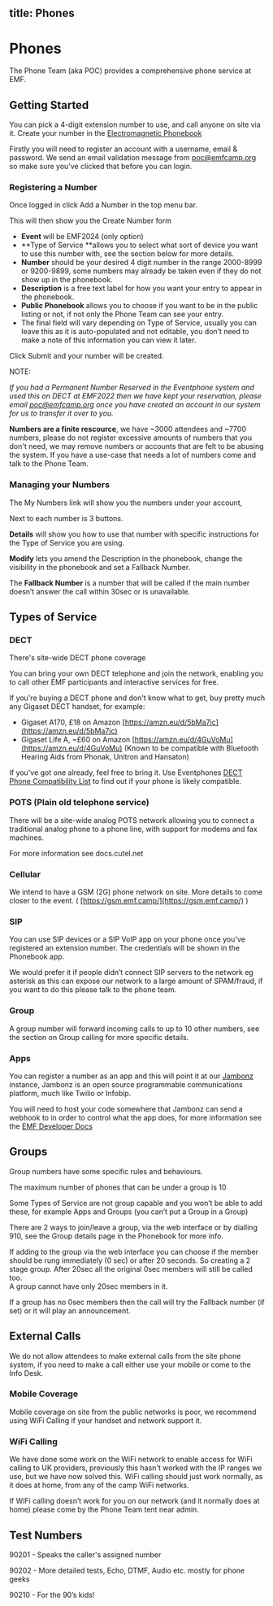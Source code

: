 title: Phones
---
# Phones

The Phone Team (aka POC) provides a comprehensive phone service at EMF.

## Getting Started

You can pick a 4-digit extension number to use, and call anyone on site via it. Create your number in the  [Electromagnetic Phonebook](https://phones.emfcamp.org)

Firstly you will need to register an account with a username, email & password. We send an email validation message from [poc@emfcamp.org](mailto:poc@emfcamp.org) so make sure you’ve clicked that before you can login.

### Registering a Number

Once logged in click Add a Number in the top menu bar.

This will then show you the Create Number form


* **Event** will be EMF2024 (only option)
* **Type of Service **allows you to select what sort of device you want to use this number with, see the section below for more details.
* **Number** should be your desired 4 digit number in the range 2000-8999 or 9200-9899, some numbers may already be taken even if they do not show up in the phonebook.
* **Description** is a free text label for how you want your entry to appear in the phonebook.
* **Public Phonebook** allows you to choose if you want to be in the public listing or not, if not only the Phone Team can see your entry.
* The final field will vary depending on Type of Service, usually you can leave this as it is auto-populated and not editable, you don’t need to make a note of this information you can view it later.

Click Submit and your number will be created.

NOTE:

_If you had a Permanent Number Reserved in the Eventphone system and used this on DECT at EMF2022 then we have kept your reservation, please email [poc@emfcamp.org](mailto:poc@emfcamp.org) once you have created an account in our system for us to transfer it over to you._

**Numbers are a finite rescource**, we have ~3000 attendees and ~7700 numbers, please do not register excessive amounts of numbers that you don't need, we may remove numbers or accounts that are felt to be abusing the system.
If you have a use-case that needs a lot of numbers come and talk to the Phone Team.


### Managing your Numbers

The My Numbers link will show you the numbers under your account,

Next to each number is 3 buttons.

**Details** will show you how to use that number with specific instructions for the Type of Service you are using.

**Modify** lets you amend the Description in the phonebook, change the visibility in the phonebook and set a Fallback Number.

The **Fallback Number** is a number that will be called if the main number doesn’t answer the call within 30sec or is unavailable. 


## Types of Service


### DECT 

There's site-wide DECT phone coverage

You can bring your own DECT telephone and join the network, enabling you to call other EMF participants and interactive services for free.

If you're buying a DECT phone and don't know what to get, buy pretty much any Gigaset DECT handset, for example:

- Gigaset A170, £18 on Amazon [https://amzn.eu/d/5bMa7ic](https://amzn.eu/d/5bMa7ic)
- Gigaset Life A, ~£60 on Amazon [https://amzn.eu/d/4GuVoMu](https://amzn.eu/d/4GuVoMu) (Known to be compatible with Bluetooth Hearing Aids from Phonak, Unitron and Hansaton)

If you've got one already, feel free to bring it. Use Eventphones [DECT Phone Compatibility List](https://eventphone.de/doku/dect_phone_compatibility_list) to find out if your phone is likely compatible.


### POTS (Plain old telephone service)

There will be a site-wide analog POTS network allowing you to connect a traditional analog phone to a phone line, with support for modems and fax machines.

For more information see docs.cutel.net


### Cellular

We intend to have a GSM (2G) phone network on site. More details to come closer to the event. ( [https://gsm.emf.camp/](https://gsm.emf.camp/) )


### SIP 

You can use SIP devices or a SIP VoIP app on your phone once you've registered an extension number. The credentials will be shown in the Phonebook app.

We would prefer it if people didn’t connect SIP servers to the network eg asterisk as this can expose our network to a large amount of SPAM/fraud, if you want to do this please talk to the phone team.


### Group

A group number will forward incoming calls to up to 10 other numbers, see the section on Group calling for more specific details.


### Apps 

You can register a number as an app and this will point it at our [Jambonz](https://jambonz.org) instance, Jambonz is an open source programmable communications platform, much like Twilio or Infobip.

You will need to host your code somewhere that Jambonz can send a webhook to in order to control what the app does, for more information see the [EMF Developer Docs](https://developer.emfcamp.org)


## Groups

Group numbers have some specific rules and behaviours.

The maximum number of phones that can be under a group is 10

Some Types of Service are not group capable and you won’t be able to add these, for example Apps and Groups (you can’t put a Group in a Group)

There are 2 ways to join/leave a group, via the web interface or by dialling 910, see the Group details page in the Phonebook for more info.

If adding to the group via the web interface you can choose if the member should be rung immediately (0 sec) or after 20 seconds. So creating a 2 stage group. After 20sec all the original 0sec members will still be called too. \
A group cannot have only 20sec members in it.

If a group has no 0sec members then the call will try the Fallback number (if set) or it will play an announcement.


## External Calls

We do not allow attendees to make external calls from the site phone system, if you need to make a call either use your mobile or come to the Info Desk.


### Mobile Coverage

Mobile coverage on site from the public networks is poor, we recommend using WiFi Calling if your handset and network support it.


### WiFi Calling

We have done some work on the WiFi network to enable access for WiFi calling to UK providers, previously this hasn't worked with the IP ranges we use, but we have now solved this. WiFi calling should just work normally, as it does at home, from any of the camp WiFi networks.

If WiFi calling doesn’t work for you on our network (and it normally does at home) please come by the Phone Team tent near admin.


## Test Numbers

90201 - Speaks the caller's assigned number

90202 - More detailed tests, Echo, DTMF, Audio etc. mostly for phone geeks

90210 - For the 90’s kids!

